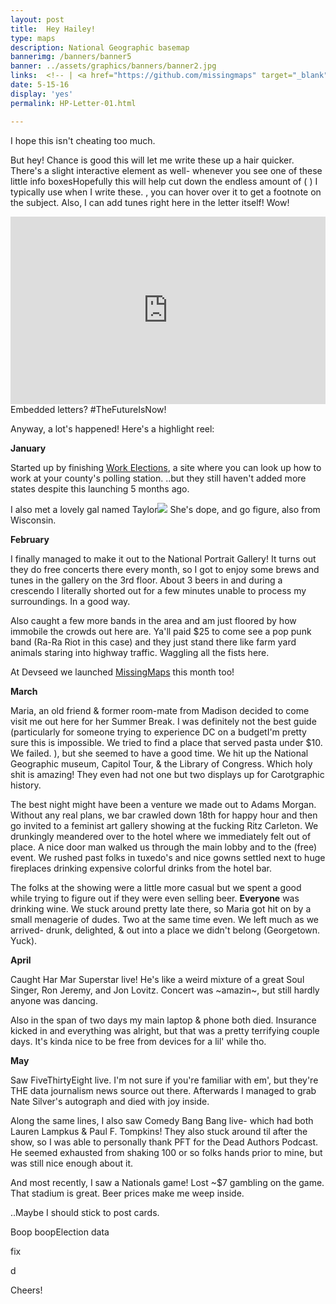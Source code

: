 ```yaml
---
layout: post
title:  Hey Hailey!
type: maps
description: National Geographic basemap
bannerimg: /banners/banner5
banner: ../assets/graphics/banners/banner2.jpg
links:  <!-- | <a href="https://github.com/missingmaps" target="_blank"><i class="fa fa-github fa"></i> Github code</a>  -->
date: 5-15-16
display: 'yes'
permalink: HP-Letter-01.html

---
```


I hope this isn't cheating too much.

But hey! Chance is good this will let me write these up a hair quicker. There's a slight interactive element as well- whenever you see one of these <span class="tooltip">little info boxes<i class="fa fa-info-circle fa"></i><span class="tooltiptext">Hopefully this will help cut down the endless amount of ( ) I typically use when I write these.</span></span> , you can hover over it to get a footnote on the subject. Also, I can add tunes right here in the letter itself! Wow!

<div id = "musicbox">
<iframe src="https://embed.spotify.com/?uri=spotify%3Auser%3Aeatincake%3Aplaylist%3A5YM7A2CjdHVxQFiQ8UKNyD" width="100%" height="300px" frameborder="0" allowtransparency="true"></iframe>
</div>
<fig>Embedded letters? #TheFutureIsNow!</fig>

<br>

Anyway, a lot's happened! Here's a highlight reel:

<b>January</b>

Started up by finishing <a href="https://www.workelections.com/#/">Work Elections</a>, a site where you can look up how to work at your county's polling station. ..but they still haven't added more states despite this launching 5 months ago.

I also met a lovely gal named <span class="tooltip">Taylor<i class="fa fa-info-circle fa"></i><span class="tooltiptext"><img src = "/assets/graphics/ltrs/hp1/Taylor.jpg" /></span></span> She's dope, and go figure, also from Wisconsin.

<b>February</b>

I finally managed to make it out to the National Portrait Gallery! It turns out they do free concerts there every month, so I got to enjoy some brews and tunes in the gallery on the 3rd floor. About 3 beers in and during a crescendo I literally shorted out for a few minutes unable to process my surroundings. In a good way.

Also caught a few more bands in the area and am just floored by how immobile the crowds out here are. Ya'll paid $25 to come see a pop punk band (Ra-Ra Riot in this case) and they just stand there like farm yard animals staring into highway traffic. Waggling all the fists here.

At Devseed we launched <a href="http://www.missingmaps.org/">MissingMaps</a> this month too! 

<b>March</b>

Maria, an old friend & former room-mate from Madison decided to come visit me out here for her Summer Break. I was definitely not the best guide (particularly for someone trying to experience DC <span class="tooltip">on a budget<i class="fa fa-info-circle fa"></i><span class="tooltiptext">I'm pretty sure this is impossible. We tried to find a place that served pasta under $10. We failed.</span></span> ), but she seemed to have a good time. We hit up the National Geographic museum, Capitol Tour, & the Library of Congress. Which holy shit is amazing! They even had not one but two displays up for Carotgraphic history.

The best night might have been a venture we made out to Adams Morgan. Without any real plans, we bar crawled down 18th for happy hour and then go invited to a feminist art gallery showing at the fucking Ritz Carleton. We drunkingly meandered over to the hotel where we immediately felt out of place. A nice door man walked us through the main lobby and to the (free) event. We rushed past folks in tuxedo's and nice gowns settled next to huge fireplaces drinking expensive colorful drinks from the hotel bar. 

The folks at the showing were a little more casual but we spent a good while trying to figure out if they were even selling beer. <b>Everyone</b> was drinking wine. We stuck around pretty late there, so Maria got hit on by a small menagerie of dudes. Two at the same time even. We left much as we arrived- drunk, delighted, & out into a place we didn't belong (Georgetown. Yuck).

<b>April</b>

Caught Har Mar Superstar live! He's like a weird mixture of a great Soul Singer, Ron Jeremy, and Jon Lovitz. Concert was ~amazin~, but still hardly anyone was dancing.

Also in the span of two days my main laptop & phone both died. Insurance kicked in and everything was alright, but that was a pretty terrifying couple days. It's kinda nice to be free from devices for a lil' while tho.

<b>May</b>

Saw FiveThirtyEight live. I'm not sure if you're familiar with em', but they're THE data journalism news source out there. Afterwards I managed to grab Nate Silver's autograph and died with joy inside.

Along the same lines, I also saw Comedy Bang Bang live- which had both Lauren Lampkus & Paul F. Tompkins! They also stuck around til after the show, so I was able to personally thank PFT for the Dead Authors Podcast. He seemed exhausted from shaking 100 or so folks hands prior to mine, but was still nice enough about it.

And most recently, I saw a Nationals game! Lost ~$7 gambling on the game. That stadium is great. Beer prices make me weep inside.


..Maybe I should stick to post cards.


<span class="tooltip">Boop boop<i class="fa fa-info-circle fa"></i><span class="tooltiptext">Election data </span></span>



fix

d



Cheers!
